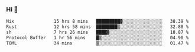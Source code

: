 ### Hi 👋

<!--START_SECTION:waka-->

```txt
Nix               15 hrs 8 mins   █████████▓░░░░░░░░░░░░░░░   38.39 %
Rust              12 hrs 58 mins  ████████▒░░░░░░░░░░░░░░░░   32.88 %
sh                7 hrs 26 mins   ████▓░░░░░░░░░░░░░░░░░░░░   18.87 %
Protocol Buffer   1 hr 56 mins    █▒░░░░░░░░░░░░░░░░░░░░░░░   04.90 %
TOML              34 mins         ▒░░░░░░░░░░░░░░░░░░░░░░░░   01.47 %
```

<!--END_SECTION:waka-->
